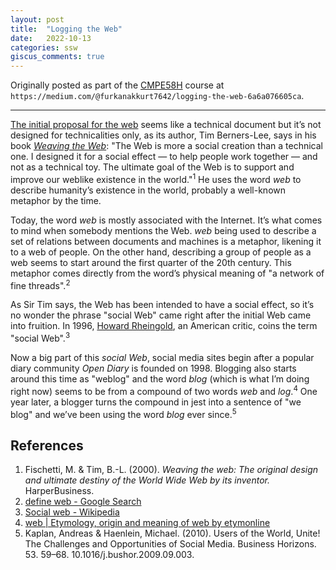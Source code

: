 ```yaml
---
layout: post
title:  "Logging the Web"
date:   2022-10-13
categories: ssw
giscus_comments: true
---
```


Originally posted as part of the [CMPE58H](https://cmpe.boun.edu.tr/courses/cmpe58h) course at `https://medium.com/@furkanakkurt7642/logging-the-web-6a6a076605ca`.

---

[The initial proposal for the web](https://www.w3.org/History/1989/proposal.html) seems like a technical document but it’s not designed for technicalities only, as its author, Tim Berners-Lee, says in his book [_Weaving the Web_](https://www.w3.org/People/Berners-Lee/Weaving/Overview.html): "The Web is more a social creation than a technical one. I designed it for a social effect — to help people work together — and not as a technical toy. The ultimate goal of the Web is to support and improve our weblike existence in the world."<sup>1</sup> He uses the word _web_ to describe humanity’s existence in the world, probably a well-known metaphor by the time.

Today, the word _web_ is mostly associated with the Internet. It’s what comes to mind when somebody mentions the Web. _web_ being used to describe a set of relations between documents and machines is a metaphor, likening it to a web of people. On the other hand, describing a group of people as a web seems to start around the first quarter of the 20th century. This metaphor comes directly from the word’s physical meaning of "a network of fine threads".<sup>2</sup>

As Sir Tim says, the Web has been intended to have a social effect, so it’s no wonder the phrase "social Web" came right after the initial Web came into fruition. In 1996, [Howard Rheingold](https://en.wikipedia.org/wiki/Howard_Rheingold), an American critic, coins the term "social Web".<sup>3</sup>

Now a big part of this _social Web_, social media sites begin after a popular diary community _Open Diary_ is founded on 1998. Blogging also starts around this time as "weblog" and the word _blog_ (which is what I’m doing right now) seems to be from a compound of two words _web_ and _log_.<sup>4</sup> One year later, a blogger turns the compound in jest into a sentence of "we blog" and we’ve been using the word _blog_ ever since.<sup>5</sup>

## References

1. Fischetti, M. & Tim, B.-L. (2000). _Weaving the web: The original design and ultimate destiny of the World Wide Web by its inventor._ HarperBusiness.
2. [define web - Google Search](https://www.google.com/search?q=define+web)
3. [Social web - Wikipedia](https://en.wikipedia.org/wiki/Social_web)
4. [web | Etymology, origin and meaning of web by etymonline](https://www.etymonline.com/word/web)
5. Kaplan, Andreas & Haenlein, Michael. (2010). Users of the World, Unite! The Challenges and Opportunities of Social Media. Business Horizons. 53. 59–68. 10.1016/j.bushor.2009.09.003.
